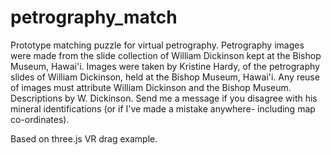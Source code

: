 # petrography_match
 Prototype matching puzzle for virtual petrography.
 Petrography images were made from the slide collection of William Dickinson kept at the Bishop Museum, Hawai'i.
Images were taken by Kristine Hardy, of the petrography slides of William Dickinson, held at the Bishop Museum, Hawai'i. Any reuse of images must attribute William Dickinson and the Bishop Museum. Descriptions by W. Dickinson. Send me a message if you disagree with his mineral identifications (or if I've made a mistake anywhere- including map co-ordinates).

Based on three.js VR drag example.
